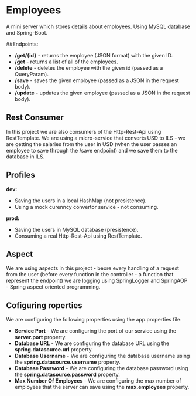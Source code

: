 # Employees
A mini server which stores details about employees. Using MySQL database and Spring-Boot.

##Endpoints:
* **/get/{id}** - returns the employee (JSON format) with the given ID.
* **/get** - returns a list of all of the employees.
* **/delete** - deletes the employee with the given id (passed as a QueryParam).
* **/save** - saves the given employee (passed as a JSON in the request body).
* **/update** - updates the given employee (passed as a JSON in the request body).

## Rest Consumer
In this project we are also consumers of the Http-Rest-Api using RestTemplate.
We are using a micro-service that converts USD to ILS - we are getting the salaries from the user in USD (when the user passes an employee to save through the /save endpoint) and we save them to the database in ILS.

## Profiles
**dev:**
* Saving the users in a local HashMap (not presistence).
* Using a mock curenncy convertor service - not consuming.

**prod:**
* Saving the users in MySQL database (presistence).
* Consuming a real Http-Rest-Api using RestTemplate.

## Aspect
We are using aspects in this project - beore every handling of a request from the user (before every function in the controller - a function that represent the endpoint) we are logging using SpringLogger and SpringAOP - Spring aspect oriented programming.

## Cofiguring roperties
We are configuring the following properties using the app.properties file:
* **Service Port** - We are configuring the port of our service using the **server.port** property.
* **Database URL** - We are configuring the database URL using the **spring.datasource.url** property.
* **Database Username** - We are configuring the database username using the **spring.datasource.username** property.
* **Database Password** - We are configuring the database password using the **spring.datasource.password** property.
* **Max Number Of Employees** - We are configuring the max number of employees that the server can save using the **max.employees** property.
